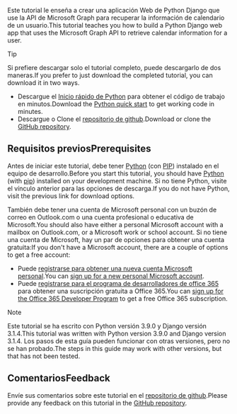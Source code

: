 <!-- markdownlint-disable MD002 MD041 -->

<span data-ttu-id="04c9f-101">Este tutorial le enseña a crear una aplicación Web de Python Django que use la API de Microsoft Graph para recuperar la información de calendario de un usuario.</span><span class="sxs-lookup"><span data-stu-id="04c9f-101">This tutorial teaches you how to build a Python Django web app that uses the Microsoft Graph API to retrieve calendar information for a user.</span></span>

> [!TIP]
> <span data-ttu-id="04c9f-102">Si prefiere descargar solo el tutorial completo, puede descargarlo de dos maneras.</span><span class="sxs-lookup"><span data-stu-id="04c9f-102">If you prefer to just download the completed tutorial, you can download it in two ways.</span></span>
>
> - <span data-ttu-id="04c9f-103">Descargue el [Inicio rápido de Python](https://developer.microsoft.com/graph/quick-start?platform=option-Python) para obtener el código de trabajo en minutos.</span><span class="sxs-lookup"><span data-stu-id="04c9f-103">Download the [Python quick start](https://developer.microsoft.com/graph/quick-start?platform=option-Python) to get working code in minutes.</span></span>
> - <span data-ttu-id="04c9f-104">Descargue o Clone el [repositorio de github](https://github.com/microsoftgraph/msgraph-training-pythondjangoapp).</span><span class="sxs-lookup"><span data-stu-id="04c9f-104">Download or clone the [GitHub repository](https://github.com/microsoftgraph/msgraph-training-pythondjangoapp).</span></span>

## <a name="prerequisites"></a><span data-ttu-id="04c9f-105">Requisitos previos</span><span class="sxs-lookup"><span data-stu-id="04c9f-105">Prerequisites</span></span>

<span data-ttu-id="04c9f-106">Antes de iniciar este tutorial, debe tener [Python](https://www.python.org/) (con [PIP](https://pypi.org/project/pip/)) instalado en el equipo de desarrollo.</span><span class="sxs-lookup"><span data-stu-id="04c9f-106">Before you start this tutorial, you should have [Python](https://www.python.org/) (with [pip](https://pypi.org/project/pip/)) installed on your development machine.</span></span> <span data-ttu-id="04c9f-107">Si no tiene Python, visite el vínculo anterior para las opciones de descarga.</span><span class="sxs-lookup"><span data-stu-id="04c9f-107">If you do not have Python, visit the previous link for download options.</span></span>

<span data-ttu-id="04c9f-108">También debe tener una cuenta de Microsoft personal con un buzón de correo en Outlook.com o una cuenta profesional o educativa de Microsoft.</span><span class="sxs-lookup"><span data-stu-id="04c9f-108">You should also have either a personal Microsoft account with a mailbox on Outlook.com, or a Microsoft work or school account.</span></span> <span data-ttu-id="04c9f-109">Si no tiene una cuenta de Microsoft, hay un par de opciones para obtener una cuenta gratuita:</span><span class="sxs-lookup"><span data-stu-id="04c9f-109">If you don't have a Microsoft account, there are a couple of options to get a free account:</span></span>

- <span data-ttu-id="04c9f-110">Puede [registrarse para obtener una nueva cuenta Microsoft personal](https://signup.live.com/signup?wa=wsignin1.0&rpsnv=12&ct=1454618383&rver=6.4.6456.0&wp=MBI_SSL_SHARED&wreply=https://mail.live.com/default.aspx&id=64855&cbcxt=mai&bk=1454618383&uiflavor=web&uaid=b213a65b4fdc484382b6622b3ecaa547&mkt=E-US&lc=1033&lic=1).</span><span class="sxs-lookup"><span data-stu-id="04c9f-110">You can [sign up for a new personal Microsoft account](https://signup.live.com/signup?wa=wsignin1.0&rpsnv=12&ct=1454618383&rver=6.4.6456.0&wp=MBI_SSL_SHARED&wreply=https://mail.live.com/default.aspx&id=64855&cbcxt=mai&bk=1454618383&uiflavor=web&uaid=b213a65b4fdc484382b6622b3ecaa547&mkt=E-US&lc=1033&lic=1).</span></span>
- <span data-ttu-id="04c9f-111">Puede [registrarse para el programa de desarrolladores de office 365](https://developer.microsoft.com/office/dev-program) para obtener una suscripción gratuita a Office 365.</span><span class="sxs-lookup"><span data-stu-id="04c9f-111">You can [sign up for the Office 365 Developer Program](https://developer.microsoft.com/office/dev-program) to get a free Office 365 subscription.</span></span>

> [!NOTE]
> <span data-ttu-id="04c9f-112">Este tutorial se ha escrito con Python versión 3.9.0 y Django versión 3.1.4.</span><span class="sxs-lookup"><span data-stu-id="04c9f-112">This tutorial was written with Python version 3.9.0 and Django version 3.1.4.</span></span> <span data-ttu-id="04c9f-113">Los pasos de esta guía pueden funcionar con otras versiones, pero no se han probado.</span><span class="sxs-lookup"><span data-stu-id="04c9f-113">The steps in this guide may work with other versions, but that has not been tested.</span></span>

## <a name="feedback"></a><span data-ttu-id="04c9f-114">Comentarios</span><span class="sxs-lookup"><span data-stu-id="04c9f-114">Feedback</span></span>

<span data-ttu-id="04c9f-115">Envíe sus comentarios sobre este tutorial en el [repositorio de github](https://github.com/microsoftgraph/msgraph-training-pythondjangoapp).</span><span class="sxs-lookup"><span data-stu-id="04c9f-115">Please provide any feedback on this tutorial in the [GitHub repository](https://github.com/microsoftgraph/msgraph-training-pythondjangoapp).</span></span>
